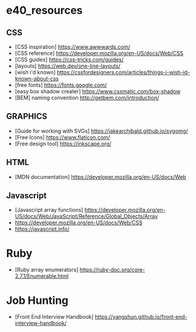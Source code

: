 # e40_resources

## CSS

* [CSS inspiration] https://www.awwwards.com/
* [CSS reference] https://developer.mozilla.org/en-US/docs/Web/CSS
* [CSS guides] https://css-tricks.com/guides/
* [layouts] https://web.dev/one-line-layouts/
* [wish i'd known] https://cssfordesigners.com/articles/things-i-wish-id-known-about-css
* [free fonts] https://fonts.google.com/
* [easy box shadow creater] https://www.cssmatic.com/box-shadow
* [BEM] naming convention http://getbem.com/introduction/

## GRAPHICS
* [Guide for working with SVGs] https://jakearchibald.github.io/svgomg/
* [Free Icons] https://www.flaticon.com/
* [Free design tool] https://inkscape.org/

## HTML

* [MDN documentation] https://developer.mozilla.org/en-US/docs/Web

## Javascript

* [Javascript array functions] https://developer.mozilla.org/en-US/docs/Web/JavaScript/Reference/Global_Objects/Array
* https://developer.mozilla.org/en-US/docs/Web/CSS
* https://javascript.info/

# Ruby

* [Ruby array enumerators] https://ruby-doc.org/core-2.7.1/Enumerable.html

# Job Hunting

* [Front End Interview Handbook] https://yangshun.github.io/front-end-interview-handbook/
